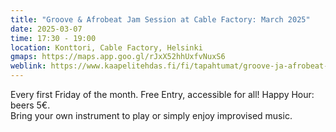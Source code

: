 ```yaml
---
title: "Groove & Afrobeat Jam Session at Cable Factory: March 2025"
date: 2025-03-07
time: 17:30 - 19:00
location: Konttori, Cable Factory, Helsinki
gmaps: https://maps.app.goo.gl/rJxX52hhUxfvNuxS6
weblink: https://www.kaapelitehdas.fi/fi/tapahtumat/groove-ja-afrobeat-jam-session/
---
```

Every first Friday of the month. Free Entry, accessible for all! Happy Hour: beers 5€.  
Bring your own instrument to play or simply enjoy improvised music.